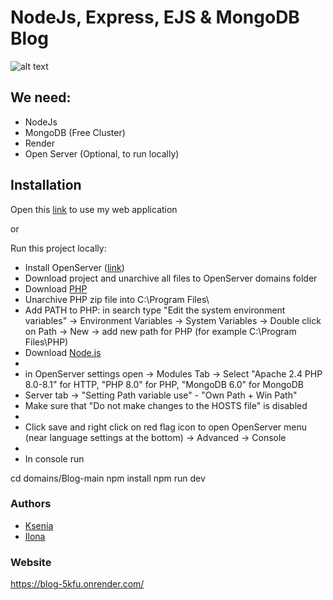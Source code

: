# NodeJs, Express, EJS & MongoDB Blog

![alt text](/readme.png)

## We need:
- NodeJs
- MongoDB (Free Cluster)
- Render
- Open Server (Optional, to run locally)

## Installation
Open this [link](https://blog-5kfu.onrender.com/) to use my web application

or

Run this project locally: 
- Install OpenServer ([link](https://drive.google.com/file/d/1UIk-vTwMGbxixZtk_ujkOhxnAqPNYLCs/view?usp=sharing))
- Download project and unarchive all files to OpenServer domains folder
- Download [PHP](https://windows.php.net/downloads/releases/php-8.2.26-src.zip)
- Unarchive PHP zip file into C:\Program Files\
- Add PATH to PHP: in search type "Edit the system environment variables" -> Environment Variables -> System Variables -> Double click on Path -> New -> add new path for PHP (for example C:\Program Files\PHP) 
- Download [Node.js](https://nodejs.org/en/download/package-manager)
-
- in OpenServer settings open -> Modules Tab -> Select "Apache 2.4 PHP 8.0-8.1" for HTTP, "PHP 8.0" for PHP, "MongoDB 6.0" for MongoDB
- Server tab -> "Setting Path variable use" - "Own Path + Win Path"
- Make sure that "Do not make changes to the HOSTS file" is disabled
-
- Click save and right click on red flag icon to open OpenServer menu (near language settings at the bottom) -> Advanced -> Console
-
- In console run

cd domains/Blog-main
npm install
npm run dev


### Authors
- [Ksenia](https://www.instagram.com/_k_dmytriv_/)
- [Ilona](https://www.instagram.com/b.ilona_/)

### Website
https://blog-5kfu.onrender.com/
